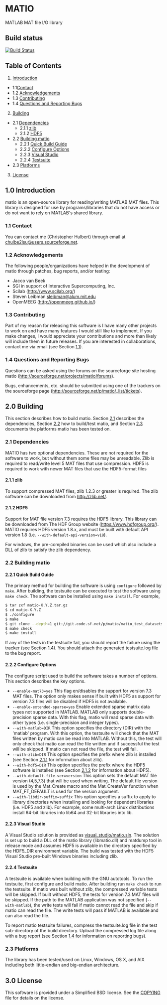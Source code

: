 # MATIO
MATLAB MAT file I/O library

## Build status
[![Build Status](https://drone.io/github.com/tbeu/matio/status.png)](https://drone.io/github.com/tbeu/matio/latest)

## Table of Contents
1. [Introduction](#10-introduction)
  * 1.1[Contact](#11-contact)
  * 1.2 [Acknowledgements](#12-acknowledgements)
  * 1.3 [Contributing](#13-contributing)
  * 1.4 [Questions and Reporting Bugs](#14-questions-and-reporting-bugs)
2. [Building](#20-building)
  * 2.1 [Dependencies](#21-dependencies)
    * 2.1.1 [zlib](#211-zlib)
    * 2.1.2 [HDF5](#212-hdf5)
  * 2.2 [Building matio](#22-building-matio)
    * 2.2.1 [Quick Build Guide](#221-quick-build-guide)
    * 2.2.2 [Configure Options](#222-configure-options)
    * 2.2.3  [Visual Studio](#223-visual-studio)
    * 2.2.4 [Testsuite](#224-testsuite)
  * 2.3 [Platforms](#23-platforms)
3. [License](#30-license)

## 1.0 Introduction
matio is an open-source library for reading/writing MATLAB MAT files.
This library is designed for use by programs/libraries that do not have
access or do not want to rely on MATLAB's shared library.

### 1.1 Contact
You can contact me (Christopher Hulbert) through email at
chulbe2lsu@users.sourceforge.net.

### 1.2 Acknowledgements
The following people/organizations have helped in the development of
matio through patches, bug reports, and/or testing:
* Jacco van Beek
* SGI in support of Interactive Supercomputing, Inc.
* Scilab (http://www.scilab.org/)
* Steven Leibman <sleibman@alum.mit.edu>
* OpenMEEG (http://openmeeg.github.io/)

### 1.3 Contributing
Part of my reason for releasing this software is I have many other
projects to work on and have many features I would still like to
implement. If you make changes, I would appreciate your contributions
and more than likely will include them in future releases. If you are
interested in collaborations, contact me via email (see Section [1.1](#11-contact)).

### 1.4 Questions and Reporting Bugs
Questions can be asked using the forums on the sourceforge site hosting
matio (http://sourceforge.net/projects/matio/forums).

Bugs, enhancements, etc. should be submitted using one of the trackers
on the sourceforge page
(http://sourceforge.net/p/matio/_list/tickets).

## 2.0 Building
This section describes how to build matio. Section [2.1](#21-dependencies) describes the
dependencies, Section [2.2](#22-building-matio) how to build/test matio, and Section [2.3](#23-platforms)
documents the platforms matio has been tested on.

### 2.1 Dependencies
MATIO has two optional dependencies. These are not required for the
software to work, but without them some files may be unreadable. Zlib
is required to read/write level 5 MAT files that use compression. HDF5
is required to work with newer MAT files that use the HDF5-format
files

#### 2.1.1 zlib
To support compressed MAT files, zlib 1.2.3 or greater is
required. The zlib software can be downloaded from
http://zlib.net/.

#### 2.1.2 HDF5
Support for MAT file version 7.3 requires the HDF5 library. This
library can be downloaded from The HDF Group website
(https://www.hdfgroup.org/). MATIO requires HDF5 version 1.8.x,
and must be built with default API version 1.8 (i.e.
`--with-default-api-version=v18`).

For windows, the pre-compiled binaries can be used which also
include a DLL of zlib to satisfy the zlib dependency.

### 2.2 Building matio
#### 2.2.1 Quick Build Guide
The primary method for building the software is using `configure`
followed by `make`. After building, the testsuite can be executed to
test the software using `make check`. The software can be installed
using `make install`. For example,
```sh
$ tar zxf matio-X.Y.Z.tar.gz
$ cd matio-X.Y.Z
$ ./configure
$ make
$ git clone --depth=1 git://git.code.sf.net/p/matio/matio_test_datasets ./test/datasets
$ make check
$ make install
```
If any of the tests in the testsuite fail, you should report the failure
using the tracker (see Section [1.4](#14-questions-and-reporting-bugs)). You should attach the generated
testsuite.log file to the bug report.

#### 2.2.2 Configure Options
The configure script used to build the software takes a number of
options. This section describes the key options.

* `--enable-mat73=yes`
This flag en/disables the support for version 7.3 MAT files.
The option only makes sense if built with HDF5 as support
for version 7.3 files will be disabled if HDF5 is not
available.
* `--enable-extended-sparse=yes`
Enable extended sparse matrix data types not supported in
MATLAB. MATLAB only supports double-precision sparse data.
With this flag, matio will read sparse data with other
types (i.e. single-precision and integer types).
* `--with-matlab=DIR`
This option specifies the directory (DIR) with the 'matlab'
program. With this option, the testsuite will check that the
MAT files written by matio can be read into MATLAB. Without
this, the test will only check that matio can read the file
written and if successful the test will be skipped. If matio
can not read the file, the test will fail.
* `--with-zlib=DIR`
This option specifies the prefix where zlib is installed
(see Section [2.1.1](#211-zlib) for information about zlib).
* `--with-hdf5=DIR`
This option specifies the prefix where the HDF5 software is
installed (see Section [2.1.2](#212-hdf5) for information about HDF5).
* `--with-default-file-ver=version`
This option sets the default MAT file version (4,5,7.3) that
will be used when writing. The default file version is used
by the Mat_Create macro and the Mat_CreateVer function when
MAT_FT_DEFAULT is used for the version argument.
* `--with-libdir-suffix=suffix`
This option specifies a suffix to apply to library
directories when installing and looking for dependent
libraries (i.e. HDF5 and zlib). For example, some multi-arch
Linux distributions install 64-bit libraries into lib64 and
32-bit libraries into lib.

#### 2.2.3 Visual Studio
A Visual Studio solution is provided as [visual_studio/matio.sln](visual_studio/matio.sln).
The solution is set up to build a DLL of the matio library
(libmatio.dll) and matdump tool in release mode and assumes HDF5 is
available in the directory specified by the HDF5_DIR environment
variable. The build was tested with the HDF5 Visual Studio pre-built
Windows binaries including zlib.

#### 2.2.4 Testsuite
A testsuite is available when building with the GNU autotools. To
run the testsuite, first configure and build matio. After building
run `make check` to run the testsuite. If matio was built without
zlib, the compressed variable tests will be skipped. If built
without HDF5, the tests for version 7.3 MAT files will be skipped.
If the path to the MATLAB application was not specified
(`--with-matlab`), the write tests will fail if matio cannot read the
file and skip if matio can read the file. The write tests will pass
if MATLAB is available and can also read the file.

To report matio testsuite failures, compress the testsuite.log file
in the test sub-directory of the build directory. Upload the
compressed log file along with a bug report (see Section [1.4](#14-questions-and-reporting-bugs) for
information on reporting bugs).

### 2.3 Platforms
The library has been tested/used on Linux, Windows, OS X, and AIX
including both little-endian and big-endian architecture.

## 3.0 License
This software is provided under a Simplified BSD license. See the [COPYING](COPYING)
file for details on the license.
